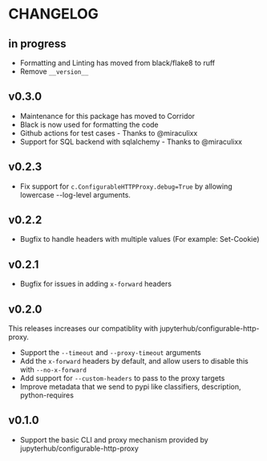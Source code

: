 # CHANGELOG

## in progress

- Formatting and Linting has moved from black/flake8 to ruff
- Remove `__version__`

## v0.3.0

- Maintenance for this package has moved to Corridor
- Black is now used for formatting the code
- Github actions for test cases - Thanks to @miraculixx
- Support for SQL backend with sqlalchemy - Thanks to @miraculixx

## v0.2.3

- Fix support for `c.ConfigurableHTTPProxy.debug=True` by allowing lowercase --log-level
  arguments.

## v0.2.2

- Bugfix to handle headers with multiple values (For example: Set-Cookie)

## v0.2.1

- Bugfix for issues in adding `x-forward` headers

## v0.2.0

This releases increases our compatiblity with jupyterhub/configurable-http-proxy.

- Support the `--timeout` and `--proxy-timeout` arguments
- Add the `x-forward` headers by default, and allow users to disable this with `--no-x-forward`
- Add support for `--custom-headers` to pass to the proxy targets
- Improve metadata that we send to pypi like classifiers, description, python-requires

## v0.1.0

- Support the basic CLI and proxy mechanism provided by jupyterhub/configurable-http-proxy
